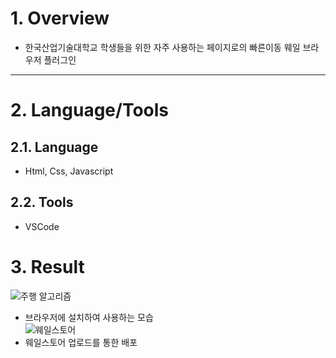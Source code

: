 
# 1. Overview
* 한국산업기술대학교 학생들을 위한 자주 사용하는 페이지로의 빠른이동 웨일 브라우저 플러그인

****
# 2. Language/Tools
## 2.1. Language
* Html, Css, Javascript
## 2.2. Tools
* VSCode

# 3. Result
![주행 알고리즘](https://user-images.githubusercontent.com/52540882/116739838-2112d800-aa2f-11eb-9afd-f58211392558.PNG)   
* 브라우저에 설치하여 사용하는 모습      
![웨일스토어](https://user-images.githubusercontent.com/52540882/116742106-dfcff780-aa31-11eb-84ab-fdaba5cfb006.PNG)
* 웨일스토어 업로드를 통한 배포
